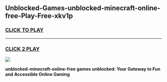 
## Unblocked-Games-unblocked-minecraft-online-free-Play-Free-xkv1p
<h3>
<a href="https://premium76.site?title=unblocked-minecraft-online-free&ref=18A">CLICK TO PLAY</a></h3>
<hr>

<h3>
<a href="https://premium76.site?title=unblocked-minecraft-online-free&ref=18A">CLICK 2 PLAY</a>
  
</h3>

<a href="https://premium76.site?title=unblocked-minecraft-online-free&ref=18A"><img src="https://clearcache.store/games.png"></a>


**unblocked-minecraft-online-free games unblocked: Your Gateway to Fun and Accessible Online Gaming**
